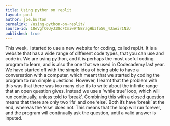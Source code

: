 ```yaml
---
title: Using python on replit
layout: post
author: joe.burton
permalink: /using-python-on-replit/
source-id: 18eVgfC0UyJ38oFCmiw9TNBragHb3fo5G_4Jaeir1NiU
published: true
---
```

This week, I started to use a new website for coding, called repl.it. It is a website that has a wide range of different code types, that you can use and code in. We are using python, and it is perhaps the most useful coding program to learn, and is also the one that we used in Codecademy last year. We have started off with the simple idea of being able to have a conversation with a computer, which meant that we started by coding the program to run simple questions. However, I learnt that the problem with this was that there was too many else ifs to write about the infinite range that an open question gives. Instead we use a 'while true' loop, which will run continually, unless told to ‘break’. Combining this with a closed question means that there are only two ‘ifs’ and one ‘else’. Both ifs have ‘break’ at the end, whereas the ‘else’ does not. This means that the loop will run forever, and the program will continually ask the question, until a valid answer is inputed.

